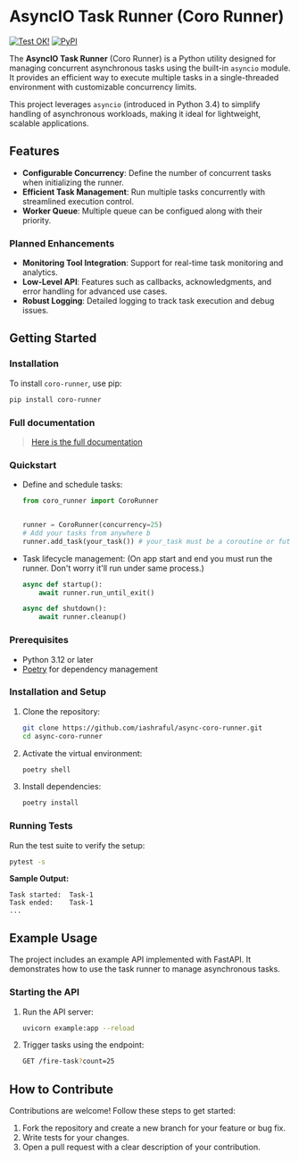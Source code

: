 # AsyncIO Task Runner (Coro Runner)

[![Test OK!](https://github.com/iashraful/async-coro-runner/actions/workflows/tests-runner.yml/badge.svg?branch=main)](https://github.com/iashraful/async-coro-runner/actions/workflows/tests-runner.yml)
[![PyPI](https://img.shields.io/pypi/v/coro-runner?label=Python%20Package)](https://pypi.org/project/coro-runner/)

The **AsyncIO Task Runner** (Coro Runner) is a Python utility designed for managing concurrent asynchronous tasks using the built-in `asyncio` module. It provides an efficient way to execute multiple tasks in a single-threaded environment with customizable concurrency limits.

This project leverages `asyncio` (introduced in Python 3.4) to simplify handling of asynchronous workloads, making it ideal for lightweight, scalable applications.

## Features

- **Configurable Concurrency**: Define the number of concurrent tasks when initializing the runner.
- **Efficient Task Management**: Run multiple tasks concurrently with streamlined execution control.
- **Worker Queue**: Multiple queue can be configued along with their priority.

### Planned Enhancements

- **Monitoring Tool Integration**: Support for real-time task monitoring and analytics.
- **Low-Level API**: Features such as callbacks, acknowledgments, and error handling for advanced use cases.
- **Robust Logging**: Detailed logging to track task execution and debug issues.

## Getting Started

### Installation

To install `coro-runner`, use pip:

```bash
pip install coro-runner
```

### Full documentation
>
> [Here is the full documentation](https://github.com/iashraful/async-coro-runner/tree/main/coro_runner/docs/docs.md)

### Quickstart

- Define and schedule tasks:

  ```python
  from coro_runner import CoroRunner


  runner = CoroRunner(concurrency=25)
  # Add your tasks from anywhere b       
  runner.add_task(your_task()) # your_task must be a coroutine or future like object
  ```

- Task lifecycle management: (On app start and end you must run the runner. Don't worry it'll run under same process.)

  ```python
  async def startup():
      await runner.run_until_exit()
  
  async def shutdown():
      await runner.cleanup()
  ```

### Prerequisites

- Python 3.12 or later
- [Poetry](https://python-poetry.org/) for dependency management

### Installation and Setup

1. Clone the repository:

   ```bash
   git clone https://github.com/iashraful/async-coro-runner.git
   cd async-coro-runner
   ```

2. Activate the virtual environment:

   ```bash
   poetry shell
   ```

3. Install dependencies:

   ```bash
   poetry install
   ```

### Running Tests

Run the test suite to verify the setup:

```bash
pytest -s
```

**Sample Output:**

```text
Task started:  Task-1
Task ended:    Task-1
...
```

## Example Usage

The project includes an example API implemented with FastAPI. It demonstrates how to use the task runner to manage asynchronous tasks.

### Starting the API

1. Run the API server:

   ```bash
   uvicorn example:app --reload
   ```

2. Trigger tasks using the endpoint:

   ```bash
   GET /fire-task?count=25
   ```

## How to Contribute

Contributions are welcome! Follow these steps to get started:

1. Fork the repository and create a new branch for your feature or bug fix.
2. Write tests for your changes.
3. Open a pull request with a clear description of your contribution.
